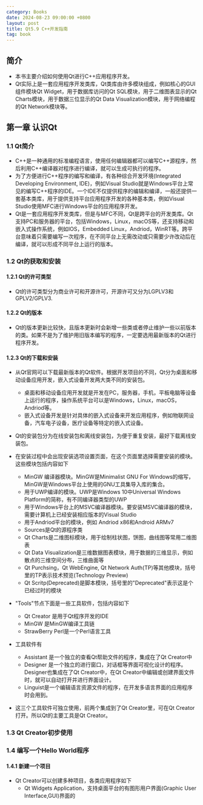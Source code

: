 ```yaml
---
category: Books
date: 2024-08-23 09:00:00 +0800
layout: post
title: Qt5.9 C++开发指南
tag: book
---
```

## 简介

+ 本书主要介绍如何使用Qt进行C++应用程序开发。
+ Qt实际上是一套应用程序开发类库，Qt类库由许多模块组成，例如核心的GUI组件模块Qt Widget，用于数据库访问的Qt SQL模块，用于二维图表显示的Qt Charts模块，用于数据三位显示的Qt Data Visualization模块，用于网络编程的Qt Network模块等。

## 第一章 认识Qt

### 1.1 Qt简介

+ C++是一种通用的标准编程语言，使用任何编辑器都可以编写C++源程序，然后利用C++编译器对程序进行编译，就可以生成可执行的程序。
+ 为了方便进行C++程序的编写和编译，有各种综合开发环境(Integrated Developing Environment, IDE)，例如Visual Studio就是Windows平台上常见的编写C++程序的IDE。一个IDE不仅提供程序的编辑和编译，一般还提供一套基本类库，用于提供支持平台应用程序开发的各种基本类，例如Visual Studio使用MFC进行Windows平台的应用程序开发。
+ Qt是一套应用程序开发类库，但是与MFC不同，Qt是跨平台的开发类库。Qt支持PC和服务器的平台，包括Windows，Linux，macOS等，还支持移动和嵌入式操作系统，例如IOS，Embedded Linux，Andriod，WinRT等。跨平台意味着只需要编写一次程序，在不同平台上无需改动或只需要少许改动后在编译，就可以形成不同平台上运行的版本。

### 1.2 Qt的获取和安装

#### 1.2.1 Qt的许可类型

+ Qt的许可类型分为商业许可和开源许可，开源许可又分为LGPLV3和GPLV2/GPLV3.

#### 1.2.2 Qt的版本

+ Qt的版本更新比较快，且版本更新时会新增一些类或者停止维护一些以前版本的类。如果不是为了维护用旧版本编写的程序，一定要选用最新版本的Qt进行程序开发。

#### 1.2.3 Qt的下载和安装

+ 从Qt官网可以下载最新版本的Qt软件。根据开发项目的不同，Qt分为桌面和移动设备应用开发，嵌入式设备开发两大类不同的安装包。
  + 桌面和移动设备应用开发就是开发在PC，服务器，手机，平板电脑等设备上运行的程序，操作系统平台可以是Windows，Linux，macOS，Andriod等。
  + 嵌入式设备开发是针对具体的嵌入式设备来开发应用程序，例如物联网设备，汽车电子设备，医疗设备等特定的嵌入式设备。

+ Qt的安装包分为在线安装包和离线安装包，为便于重复安装，最好下载离线安装包。
+ 在安装过程中会出现安装选项设置页面，在这个页面里选择需要安装的模块。这些模块包括内容如下
  + MinGW 编译器模块。MinGW是Minimalist GNU For Windows的缩写，MinGW是Windows平台上使用的GNU工具集导入库的集合。
  + 用于UWP编译的模块。UWP是Windows 10中Universal Windows Platform的简称，有不同编译器类型的UWP
  + 用于Windows平台上的MSVC编译器模块。要安装MSVC编译器的模块，需要计算机上已经安装相应版本的Visual Studio
  + 用于Andriod平台的模块，例如 Andriod x86和Android ARMv7
  + Sources是Qt的源程序类
  + Qt Charts是二维图标模块，用于绘制柱状图，饼图，曲线图等常用二维图表
  + Qt Data Visualization是三维数据图表模块，用于数据的三维显示，例如散点的三维空间分布，三维曲面等
  + Qt Purchsing，Qt WebEngine, Qt Network Auth(TP)等其他模块，括号里的TP表示技术预览(Technology Preview)
  + Qt Scritp(Deprecated)是脚本模块，括号里的"Deprecated"表示这是个已经过时的模块
+ "Tools"节点下面是一些工具软件，包括内容如下
  + Qt Creator 是用于Qt程序开发的IDE
  + MinGW 是MinGW编译工具链
  + StrawBerry Perl是一个Perl语言工具

+ 工具软件有
  + Assistant 是一个独立的查看Qt帮助文件的程序，集成在了Qt Creator中
  + Designer 是一个独立的进行窗口，对话框等界面可视化设计的程序。Designer也集成在了Qt Creator中，在Qt Creator中编辑或创建界面文件时，就可以自动打开并进行界面设计。
  + Linguist是一个编辑语言资源文件的程序，在开发多语言界面的应用程序时会用到。
+ 这三个工具软件可独立使用，前两个集成到了Qt Creator里，可在Qt Creator打开。所以Qt的主要工具是Qt Creator。

### 1.3 Qt Creator初步使用

### 1.4 编写一个Hello World程序

#### 1.4.1 新建一个项目

+ Qt Creator可以创建多种项目，各类应用程序如下
  + Qt Widgets Application，支持桌面平台的有图形用户界面(Graphic User Interface,GUI)界面的